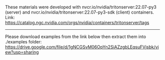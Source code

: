These materials were developed with nvcr.io/nvidia/tritonserver:22.07-py3 (server) and nvcr.io/nvidia/tritonserver:22.07-py3-sdk (client) containers. </br>
Link: https://catalog.ngc.nvidia.com/orgs/nvidia/containers/tritonserver/tags

---
Please download examples from the link below then extract them into ./examples folder: 
https://drive.google.com/file/d/1gNCGSvM06OpYn2SiAZzgbLEqsuFVjsbk/view?usp=sharing
